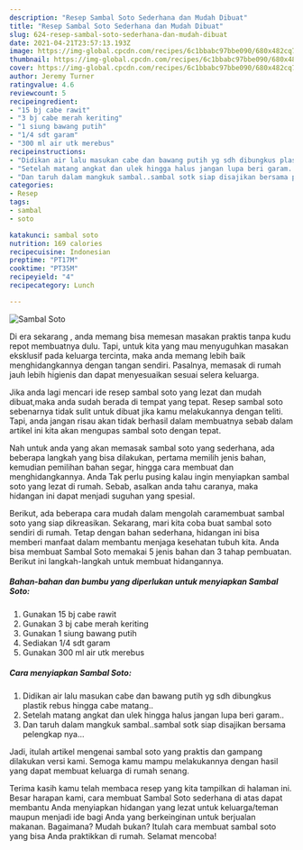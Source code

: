```yaml
---
description: "Resep Sambal Soto Sederhana dan Mudah Dibuat"
title: "Resep Sambal Soto Sederhana dan Mudah Dibuat"
slug: 624-resep-sambal-soto-sederhana-dan-mudah-dibuat
date: 2021-04-21T23:57:13.193Z
image: https://img-global.cpcdn.com/recipes/6c1bbabc97bbe090/680x482cq70/sambal-soto-foto-resep-utama.jpg
thumbnail: https://img-global.cpcdn.com/recipes/6c1bbabc97bbe090/680x482cq70/sambal-soto-foto-resep-utama.jpg
cover: https://img-global.cpcdn.com/recipes/6c1bbabc97bbe090/680x482cq70/sambal-soto-foto-resep-utama.jpg
author: Jeremy Turner
ratingvalue: 4.6
reviewcount: 5
recipeingredient:
- "15 bj cabe rawit"
- "3 bj cabe merah keriting"
- "1 siung bawang putih"
- "1/4 sdt garam"
- "300 ml air utk merebus"
recipeinstructions:
- "Didikan air lalu masukan cabe dan bawang putih yg sdh dibungkus plastik rebus hingga cabe matang.."
- "Setelah matang angkat dan ulek hingga halus jangan lupa beri garam.."
- "Dan taruh dalam mangkuk sambal..sambal sotk siap disajikan bersama pelengkap nya..."
categories:
- Resep
tags:
- sambal
- soto

katakunci: sambal soto 
nutrition: 169 calories
recipecuisine: Indonesian
preptime: "PT17M"
cooktime: "PT35M"
recipeyield: "4"
recipecategory: Lunch

---
```



![Sambal Soto](https://img-global.cpcdn.com/recipes/6c1bbabc97bbe090/680x482cq70/sambal-soto-foto-resep-utama.jpg)

Di era  sekarang , anda memang bisa memesan masakan praktis tanpa kudu repot membuatnya dulu. Tapi, untuk kita yang mau menyuguhkan masakan eksklusif pada keluarga tercinta, maka anda memang lebih baik menghidangkannya dengan tangan sendiri. Pasalnya, memasak di rumah jauh lebih higienis dan dapat menyesuaikan sesuai selera keluarga.

Jika anda lagi mencari ide resep sambal soto yang lezat dan mudah dibuat,maka anda sudah berada di tempat yang tepat. Resep sambal soto  sebenarnya tidak sulit untuk dibuat jika kamu melakukannya dengan teliti. Tapi, anda jangan risau akan tidak berhasil dalam membuatnya 
sebab dalam artikel ini kita akan mengupas sambal soto dengan tepat.  



Nah untuk anda yang akan memasak sambal soto yang sederhana, ada beberapa langkah yang bisa dilakukan, pertama memilih jenis bahan, kemudian pemilihan bahan segar, hingga cara membuat dan menghidangkannya. Anda Tak perlu pusing kalau ingin menyiapkan sambal soto yang lezat di rumah. Sebab, asalkan anda  tahu caranya, maka hidangan ini dapat menjadi suguhan yang spesial.

Berikut, ada beberapa cara mudah dalam mengolah caramembuat sambal soto yang siap dikreasikan. Sekarang, mari kita coba buat sambal soto sendiri di rumah. Tetap dengan bahan sederhana, hidangan ini bisa memberi manfaat dalam membantu menjaga kesehatan tubuh kita. Anda bisa membuat Sambal Soto memakai 5 jenis bahan dan 3 tahap pembuatan. Berikut ini langkah-langkah untuk membuat hidangannya.

<!--inarticleads1-->

##### Bahan-bahan dan bumbu yang diperlukan untuk menyiapkan Sambal Soto:

1. Gunakan 15 bj cabe rawit
1. Gunakan 3 bj cabe merah keriting
1. Gunakan 1 siung bawang putih
1. Sediakan 1/4 sdt garam
1. Gunakan 300 ml air utk merebus




<!--inarticleads2-->

##### Cara menyiapkan Sambal Soto:

1. Didikan air lalu masukan cabe dan bawang putih yg sdh dibungkus plastik rebus hingga cabe matang..
1. Setelah matang angkat dan ulek hingga halus jangan lupa beri garam..
1. Dan taruh dalam mangkuk sambal..sambal sotk siap disajikan bersama pelengkap nya...




Jadi, itulah artikel mengenai  sambal soto  yang praktis dan gampang dilakukan versi kami. Semoga kamu mampu melakukannya dengan hasil yang dapat membuat keluarga di rumah senang. 

Terima kasih kamu telah membaca resep yang kita tampilkan di halaman ini. Besar harapan kami, cara membuat  Sambal Soto sederhana di atas dapat membantu Anda menyiapkan hidangan yang lezat untuk keluarga/teman maupun menjadi ide bagi Anda yang berkeinginan untuk berjualan makanan. Bagaimana? Mudah bukan? Itulah cara membuat sambal soto yang bisa Anda praktikkan di rumah. Selamat mencoba!

